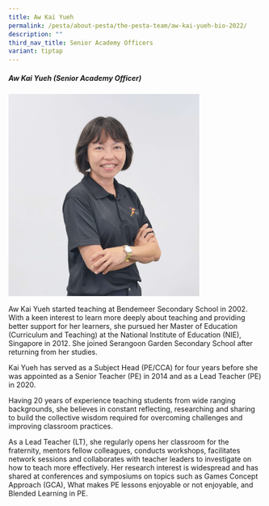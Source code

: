 ```yaml
---
title: Aw Kai Yueh
permalink: /pesta/about-pesta/the-pesta-team/aw-kai-yueh-bio-2022/
description: ""
third_nav_title: Senior Academy Officers
variant: tiptap
---
```

<h5>Aw Kai Yueh (Senior Academy Officer)</h5><p></p><div class="isomer-image-wrapper"><img style="width: 75%;" height="auto" width="100%" alt="" src="/images/Kai_Yueh_2.JPG"></div><p>Aw Kai Yueh started teaching at Bendemeer Secondary School in 2002. With a keen interest to learn more deeply about teaching and providing better support for her learners, she pursued her Master of Education (Curriculum and Teaching) at the National Institute of Education (NIE), Singapore in 2012. She joined Serangoon Garden Secondary School after returning from her studies.</p><p>Kai Yueh has served as a Subject Head (PE/CCA) for four years before she was appointed as a Senior Teacher (PE) in 2014 and as a Lead Teacher (PE) in 2020.</p><p>Having 20 years of experience teaching students from wide ranging backgrounds, she believes in constant reflecting, researching and sharing to build the collective wisdom required for overcoming challenges and improving classroom practices.</p><p>As a Lead Teacher (LT), she regularly opens her classroom for the fraternity, mentors fellow colleagues, conducts workshops, facilitates network sessions and collaborates with teacher leaders to investigate on how to teach more effectively. Her research interest is widespread and has shared at conferences and symposiums on topics such as Games Concept Approach (GCA), What makes PE lessons enjoyable or not enjoyable, and Blended Learning in PE.</p><p></p>
